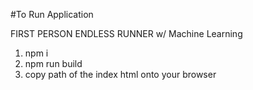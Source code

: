 #To Run Application

FIRST PERSON ENDLESS RUNNER w/ Machine Learning

1. npm i
2. npm run build
3. copy path of the index html onto your browser
